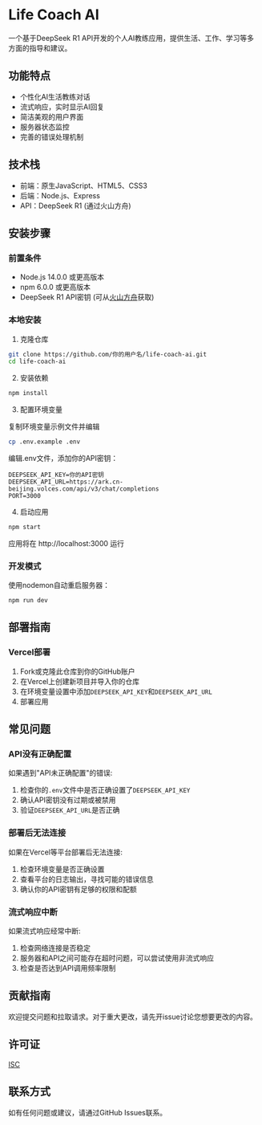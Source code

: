 # Life Coach AI

一个基于DeepSeek R1 API开发的个人AI教练应用，提供生活、工作、学习等多方面的指导和建议。

## 功能特点

- 个性化AI生活教练对话
- 流式响应，实时显示AI回复
- 简洁美观的用户界面
- 服务器状态监控
- 完善的错误处理机制

## 技术栈

- 前端：原生JavaScript、HTML5、CSS3
- 后端：Node.js、Express
- API：DeepSeek R1 (通过火山方舟)

## 安装步骤

### 前置条件

- Node.js 14.0.0 或更高版本
- npm 6.0.0 或更高版本
- DeepSeek R1 API密钥 (可从[火山方舟](https://ark.cn-beijing.volces.com/)获取)

### 本地安装

1. 克隆仓库

```bash
git clone https://github.com/你的用户名/life-coach-ai.git
cd life-coach-ai
```

2. 安装依赖

```bash
npm install
```

3. 配置环境变量

复制环境变量示例文件并编辑

```bash
cp .env.example .env
```

编辑.env文件，添加你的API密钥：

```
DEEPSEEK_API_KEY=你的API密钥
DEEPSEEK_API_URL=https://ark.cn-beijing.volces.com/api/v3/chat/completions
PORT=3000
```

4. 启动应用

```bash
npm start
```

应用将在 http://localhost:3000 运行

### 开发模式

使用nodemon自动重启服务器：

```bash
npm run dev
```

## 部署指南

### Vercel部署

1. Fork或克隆此仓库到你的GitHub账户
2. 在Vercel上创建新项目并导入你的仓库
3. 在环境变量设置中添加`DEEPSEEK_API_KEY`和`DEEPSEEK_API_URL`
4. 部署应用

## 常见问题

### API没有正确配置

如果遇到"API未正确配置"的错误:
1. 检查你的`.env`文件中是否正确设置了`DEEPSEEK_API_KEY`
2. 确认API密钥没有过期或被禁用
3. 验证`DEEPSEEK_API_URL`是否正确

### 部署后无法连接

如果在Vercel等平台部署后无法连接:
1. 检查环境变量是否正确设置
2. 查看平台的日志输出，寻找可能的错误信息
3. 确认你的API密钥有足够的权限和配额

### 流式响应中断

如果流式响应经常中断:
1. 检查网络连接是否稳定
2. 服务器和API之间可能存在超时问题，可以尝试使用非流式响应
3. 检查是否达到API调用频率限制

## 贡献指南

欢迎提交问题和拉取请求。对于重大更改，请先开issue讨论您想要更改的内容。

## 许可证

[ISC](LICENSE)

## 联系方式

如有任何问题或建议，请通过GitHub Issues联系。 